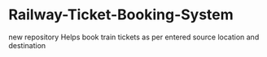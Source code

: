 # Railway-Ticket-Booking-System
new repository
Helps book train tickets as per entered source location and destination
